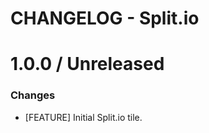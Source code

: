 # CHANGELOG - Split.io


1.0.0 / Unreleased
==================
### Changes

* [FEATURE] Initial Split.io tile.
